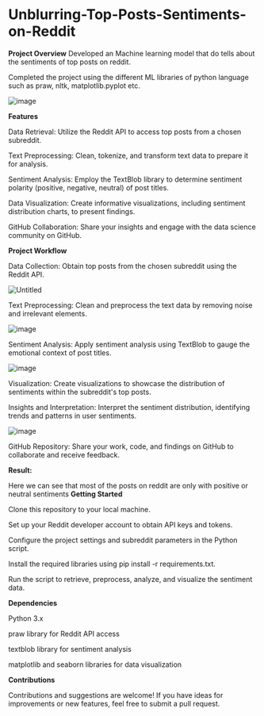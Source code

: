 # Unblurring-Top-Posts-Sentiments-on-Reddit
**Project Overview**
Developed an Machine learning model that do tells about the sentiments of top posts on reddit.

Completed the project using the different ML libraries of python language such as praw, nltk, matplotlib.pyplot etc.

![image](https://github.com/dhruvgoyal9999/Unblurring-Users-Sentiments-on-Reddit/assets/142114666/0070d62d-19e6-461c-89b6-2e387e042527)

**Features**


Data Retrieval: Utilize the Reddit API to access top posts from a chosen subreddit.

Text Preprocessing: Clean, tokenize, and transform text data to prepare it for analysis.

Sentiment Analysis: Employ the TextBlob library to determine sentiment polarity (positive, negative, neutral) of post titles.




Data Visualization: Create informative visualizations, including sentiment distribution charts, to present findings.



GitHub Collaboration: Share your insights and engage with the data science community on GitHub.


**Project Workflow**


Data Collection: Obtain top posts from the chosen subreddit using the Reddit API.

![Untitled](https://github.com/dhruvgoyal9999/Unblurring-Users-Sentiments-on-Reddit/assets/142114666/ad116bec-93fa-482a-ab07-55719d2436d8)

Text Preprocessing: Clean and preprocess the text data by removing noise and irrelevant elements.

![image](https://github.com/dhruvgoyal9999/Unblurring-Users-Sentiments-on-Reddit/assets/142114666/ab4225e1-381d-49db-8c47-9b29c8f430aa)

Sentiment Analysis: Apply sentiment analysis using TextBlob to gauge the emotional context of post titles.

![image](https://github.com/dhruvgoyal9999/Unblurring-Users-Sentiments-on-Reddit/assets/142114666/25143b11-4c01-4077-ac0b-33c584e18d26)


Visualization: Create visualizations to showcase the distribution of sentiments within the subreddit's top posts.



Insights and Interpretation: Interpret the sentiment distribution, identifying trends and patterns in user sentiments.

![image](https://github.com/dhruvgoyal9999/Unblurring-Users-Sentiments-on-Reddit/assets/142114666/ead8f1cd-d428-41ec-b298-e6ec9c45f39a)


GitHub Repository: Share your work, code, and findings on GitHub to collaborate and receive feedback.

**Result:**

Here we can see that most of the posts on reddit are only with positive or neutral sentiments
**Getting Started**


Clone this repository to your local machine.

Set up your Reddit developer account to obtain API keys and tokens.

Configure the project settings and subreddit parameters in the Python script.

Install the required libraries using pip install -r requirements.txt.

Run the script to retrieve, preprocess, analyze, and visualize the sentiment data.


**Dependencies**


Python 3.x

praw library for Reddit API access

textblob library for sentiment analysis

matplotlib and seaborn libraries for data visualization



**Contributions**


Contributions and suggestions are welcome! If you have ideas for improvements or new features, feel free to submit a pull request.

